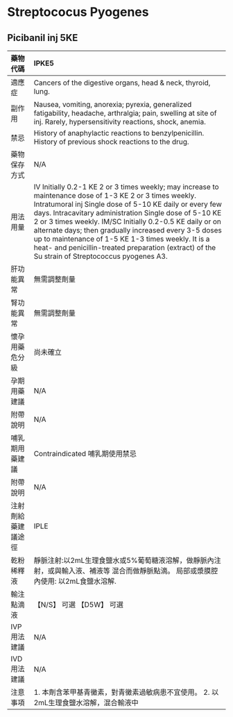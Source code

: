 # Streptococus Pyogenes

## Picibanil inj 5KE

| 藥物代碼 | IPKE5 |
| :--- | :--- |
| 適應症 | Cancers of the digestive organs, head & neck, thyroid, lung. |
| 副作用 | Nausea, vomiting, anorexia; pyrexia, generalized fatigability, headache, arthralgia; pain, swelling at site of inj. Rarely, hypersensitivity reactions, shock, anemia. |
| 禁忌 | History of anaphylactic reactions to benzylpenicillin. History of previous shock reactions to the drug. |
| 藥物保存方式 | N/A |
| 用法用量 | IV Initially 0.2-1 KE 2 or 3 times weekly; may increase to maintenance dose of 1-3 KE 2 or 3 times weekly. Intratumoral inj Single dose of 5-10 KE daily or every few days. Intracavitary administration Single dose of 5-10 KE 2 or 3 times weekly. IM/SC Initially 0.2-0.5 KE daily or on alternate days; then gradually increased every 3-5 doses up to maintenance of 1-5 KE 1-3 times weekly. It is a heat- and penicillin-treated preparation \(extract\) of the Su strain of Streptococcus pyogenes A3. |
| 肝功能異常 | 無需調整劑量 |
| 腎功能異常 | 無需調整劑量 |
| 懷孕用藥危分級 | 尚未確立 |
| 孕期用藥建議 | N/A |
| 附帶說明 | N/A |
| 哺乳期用藥建議 | Contraindicated 哺乳期使用禁忌 |
| 附帶說明 | N/A |
| 注射劑給藥建議途徑 | IPLE |
| 乾粉稀釋液 | 靜脈注射:以2mL生理食鹽水或5%葡萄糖液溶解，做靜脈內注射，或與輸入液、補液等 混合而做靜脈點滴。 局部或漿膜腔內使用: 以2mL食鹽水溶解. |
| 輸注點滴液 | 【N/S】 可選  【D5W】 可選 |
| IVP 用法建議 | N/A |
| IVD 用法建議 | N/A |
| 注意事項 | 1. 本劑含苯甲基青黴素，對青黴素過敏病患不宜使用。 2. 以2mL生理食鹽水溶解，混合輸液中 |

